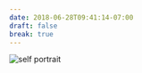 ```yaml
---
date: 2018-06-28T09:41:14-07:00
draft: false
break: true
---
```


![self portrait](img/self_portrait.jpg)